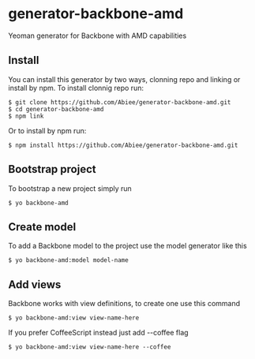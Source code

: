 generator-backbone-amd
======================

Yeoman generator for Backbone with AMD capabilities

Install
-------
You can install this generator by two ways, clonning repo and linking or install by npm. To install clonnig repo run:

    $ git clone https://github.com/Abiee/generator-backbone-amd.git
    $ cd generator-backbone-amd
    $ npm link

Or to install by npm run:

    $ npm install https://github.com/Abiee/generator-backbone-amd.git

Bootstrap project
-----------------
To bootstrap a new project simply run

    $ yo backbone-amd

Create model
------------
To add a Backbone model to the project use the model generator like this

    $ yo backbone-amd:model model-name

Add views
---------
Backbone works with view definitions, to create one use this command

    $ yo backbone-amd:view view-name-here

If you prefer CoffeeScript instead just add --coffee flag

    $ yo backbone-amd:view view-name-here --coffee
